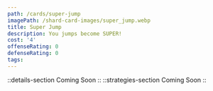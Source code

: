 ```yaml
---
path: /cards/super-jump
imagePath: /shard-card-images/super_jump.webp
title: Super Jump
description: You jumps become SUPER!
cost: '4'
offenseRating: 0
defenseRating: 0
tags:
---
```

::details-section
Coming Soon
::
::strategies-section
Coming Soon
::